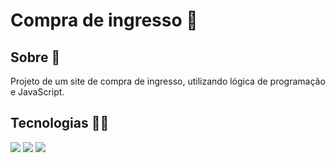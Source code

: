 # Compra de ingresso 🎫

<h2>Sobre 🤔</h2>
<p>Projeto de um site de compra de ingresso, utilizando lógica de programação e JavaScript.</p>

## Tecnologias 👨‍💻
<div>
  <img src="https://img.shields.io/badge/HTML-239120?style=for-the-badge&logo=html5&logoColor=white">
  <img src="https://img.shields.io/badge/CSS-239120?&style=for-the-badge&logo=css3&logoColor=white">
  <img src="https://img.shields.io/badge/JavaScript-F7DF1E?style=for-the-badge&logo=javascript&logoColor=black">
</div>
